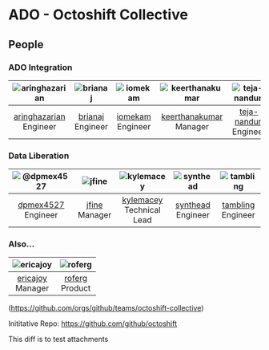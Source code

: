 # ADO - Octoshift Collective

## People

### ADO Integration
|![aringhazarian](https://avatars1.githubusercontent.com/u/11265791?s=100)|![brianaj](https://avatars1.githubusercontent.com/u/2413532?s=100)|![iomekam](https://avatars1.githubusercontent.com/u/6722748?s=100)|![keerthanakumar](https://avatars1.githubusercontent.com/u/2120827?s=100)|![teja-nanduri](https://avatars1.githubusercontent.com/u/52180048?s=100)|![zutshisunakshi](https://avatars1.githubusercontent.com/u/18541122?s=100)|
|:-:|:-:|:-:|:-:|:-:|:-:|
|[aringhazarian](https://github.com/aringhazarian)<br>Engineer|[brianaj](https://github.com/brianaj)<br>Engineer|[iomekam](https://github.com/iomekam)<br>Engineer|[keerthanakumar](https://github.com/keerthanakumar)<br>Manager|[teja-nanduri](https://github.com/teja-nanduri)<br>Engineer|[zutshisunakshi](https://github.com/zutshisunakshi)<br>Engineer|

### Data Liberation
|![@dpmex4527](https://avatars1.githubusercontent.com/u/839181?s=100)|![jfine](https://avatars1.githubusercontent.com/u/5478?s=100)|![kylemacey](https://avatars1.githubusercontent.com/u/519171?s=100)|![synthead](https://avatars1.githubusercontent.com/u/820984?s=100)|![tambling](https://avatars1.githubusercontent.com/u/1431144?s=100)|
|:-:|:-:|:-:|:-:|:-:|
|[dpmex4527](https://github.com/dpmex4527)<br>Engineer|[jfine](https://github.com/jfine)<br>Manager|[kylemacey](https://github.com/kylemacey)<br>Technical Lead|[synthead](https://github.com/synthead)<br>Engineer|[tambling](https://github.com/tambling)<br>Engineer|

### Also...
|![ericajoy](https://avatars1.githubusercontent.com/u/31131?s=100)|![roferg](https://avatars1.githubusercontent.com/u/40493721?s=100)|
|:-:|:-:|
|[ericajoy](https://github.com/ericajoy)<br>Manager|[roferg](https://github.com/roferg)<br>Product|

(https://github.com/orgs/github/teams/octoshift-collective)

Inititative Repo: https://github.com/github/octoshift

This diff is to test attachments